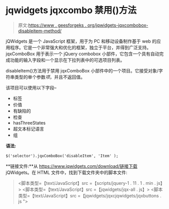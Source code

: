 # jqwidgets jqxcombo 禁用()方法

> 原文:[https://www . geesforgeks . org/jqwidgets-jqxcombobox-disableitem-method/](https://www.geeksforgeeks.org/jqwidgets-jqxcombobox-disableitem-method/)

jQWidgets 是一个 JavaScript 框架，用于为 PC 和移动设备制作基于 web 的应用程序。它是一个非常强大和优化的框架，独立于平台，并得到广泛支持。jqxComboBox 用于表示一个 jQuery combobox 小部件，它包含一个具有自动完成功能的输入字段和一个显示在下拉列表中的可选项目列表。

disableItem()方法用于禁用 jqxComboBox 小部件中的一个项目。它接受对象/字符串类型的单个参数*项*，并且不返回值。

该项目可以使用以下字段–

*   标签
*   价值
*   有缺陷的
*   检查
*   hasThreeStates
*   超文本标记语言
*   组

**语法:**

```html
$('selector').jqxComboBox('disableItem', 'Item' );
```

**链接文件:**从 https://www.jqwidgets.com/download/链接下载 jQWidgets。在 HTML 文件中，找到下载文件夹中的脚本文件:

> <link rel="”stylesheet”" href="”jqwidgets/styles/jqx.base.css”" type="”text/css”">
> <脚本类型=【text/JavaScript】src =【scripts/jquery-1 . 11 . 1 . min . js】></脚本>
> <脚本类型=【text/JavaScript】src =【jqwidgets/jqx-all . js】></脚本>
> <脚本类型=【text/JavaScript】src =【jqwidgets/jqxcjqwidgets/jqxbuttons . js "></script>
> <script type = " text/JavaScript " src = " jqwidgets/jqxscrollbar . js "></script>
> <script type = " text/JavaScript " src = " jqwidgets/jqxlistbox . js "></script>
> <script type

以下示例说明了 jQWidgets 中的 jqxComboBox disableItem()方法:

**示例:**

## 超文本标记语言

```html
<!DOCTYPE html>
<html lang="en">

<head>
    <link rel="stylesheet" href=
"jqwidgets/styles/jqx.base.css" type="text/css" />
    <script type="text/javascript" 
            src="scripts/jquery-1.11.1.min.js">
    </script>
    <script type="text/javascript" 
            src="jqwidgets/jqx-all.js">
    </script>
    <script type="text/javascript" 
            src="jqwidgets/jqxcore.js">
    </script>
    <script type="text/javascript" 
            src="jqwidgets/jqxcolorpicker.js">
    </script>
    <script type="text/javascript" 
            src=".jqwidgets/jqxbuttons.js">
    </script>
    <script type="text/javascript" 
            src="jqwidgets/jqxscrollbar.js">
    </script>
    <script type="text/javascript" 
            src="jqwidgets/jqxlistbox.js">
    </script>
    <script type="text/javascript" 
            src="jqwidgets/jqxcombobox.js">
    </script>
</head>

<body>
    <center>
        <h1 style="color: green;">
            GeeksforGeeks
        </h1>

        <h3>
            jQWidgets jqxComboBox disableItem() Method
        </h3>

        <div id='jqxCB'></div>
        <br>
        <input type="button" id='jqxBtn' 
            style="padding: 5px 20px;"
            value="Disable Item" />
    </center>

    <script type="text/javascript">
        $(document).ready(function () {
            var data = [
                "Computer Science",
                "C Programming",
                "C++ Programming",
                "Java Programming",
                "Python Programming",
                "HTML",
                "CSS",
                "JavaScript",
                "jQuery",
                "PHP",
                "Bootstrap"
            ];

            $("#jqxCB").jqxComboBox({
                source: data,
                width: '250px',
                animationType: 'slide'
            });

            $('#jqxBtn').on('click', function () {
                $("#jqxCB").jqxComboBox('disableItem', "HTML");
            });
        });
    </script>
</body>

</html>
```

**输出:**

![](img/33d4c39a2a8d8a2156dd48f90c847e9f.png)

**参考:**[https://www . jqwidgets . com/jquery-widgets-documentation/documentation/jqxcombobox/jquery-combobox-API . htm](https://www.jqwidgets.com/jquery-widgets-documentation/documentation/jqxcombobox/jquery-combobox-api.htm)